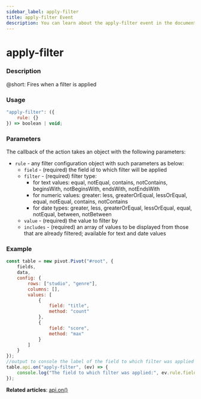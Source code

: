 ```yaml
---
sidebar_label: apply-filter
title: apply-filter Event
description: You can learn about the apply-filter event in the documentation of the DHTMLX JavaScript Pivot library. Browse developer guides and API reference, try out code examples and live demos, and download a free 30-day evaluation version of DHTMLX Pivot.
---
```


# apply-filter

### Description

@short: Fires when a filter is applied

### Usage

~~~jsx
"apply-filter": ({
    rule: {} 
}) => boolean | void;
~~~

### Parameters

The callback of the action takes an object with the following parameters:

- `rule` - any filter configuration object with such parameters as below:
  - `field` - (required) the field id to which filter will be applied
  - `filter` - (required) filter type: 
    - for text values: equal, notEqual, contains, notContains, beginsWith, notBeginsWith, endsWith, notEndsWith
    - for numeric values: greater: less, greaterOrEqual, lessOrEqual, equal,	notEqual, contains, notContains
    - for date types: greater, less, greaterOrEqual, lessOrEqual, equal, notEqual, between, notBetween
  - `value` - (required) the value to filter by
  - `includes` - (required) an array of values to be displayed from those that are already filtered; available for text and date values

### Example

~~~jsx {20-23}
const table = new pivot.Pivot("#root", {
    fields,
    data,
    config: {
        rows: ["studio", "genre"],
        columns: [],
        values: [
            {
                field: "title",
                method: "count"
            },
            {
                field: "score",
                method: "max"
            }
        ]
    }
});
//output to console the label of the field to which filter was applied
table.api.on("apply-filter", (ev) => {
    console.log("The field to which filter was applied:", ev.rule.field);
});
~~~

**Related articles**: [api.on()](/api/internal/on-method)
